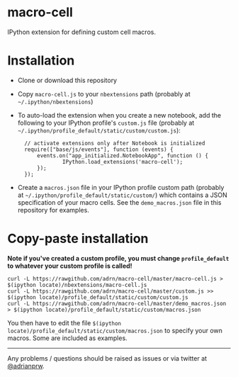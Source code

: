 macro-cell
==========

IPython extension for defining custom cell macros.

Installation
============
* Clone or download this repository
* Copy `macro-cell.js` to your `nbextensions` path (probably at `~/.ipython/nbextensions`)
* To auto-load the extension when you create a new notebook, add the following to your IPython profile's `custom.js` file (probably at `~/.ipython/profile_default/static/custom/custom.js`):

        // activate extensions only after Notebook is initialized
        require(["base/js/events"], function (events) {
            events.on("app_initialized.NotebookApp", function () {
                    IPython.load_extensions('macro-cell');
            });
        });

* Create a `macros.json` file in your IPython profile custom path (probably at `~/.ipython/profile_default/static/custom/`) which contains a JSON specification of your macro cells. See the `demo_macros.json` file in this repository for examples.

Copy-paste installation
=======================
 __Note if you've created a custom profile, you must change `profile_default` to whatever your custom profile is called!__

    curl -L https://rawgithub.com/adrn/macro-cell/master/macro-cell.js > $(ipython locate)/nbextensions/macro-cell.js
    curl -L https://rawgithub.com/adrn/macro-cell/master/custom.js >> $(ipython locate)/profile_default/static/custom/custom.js
    curl -L https://rawgithub.com/adrn/macro-cell/master/demo_macros.json > $(ipython locate)/profile_default/static/custom/macros.json

You then have to edit the file `$(ipython locate)/profile_default/static/custom/macros.json` to specify your own macros. Some are included as examples.

-----------

Any problems / questions should be raised as issues or via twitter at [@adrianprw](https://twitter.com/adrianprw).
